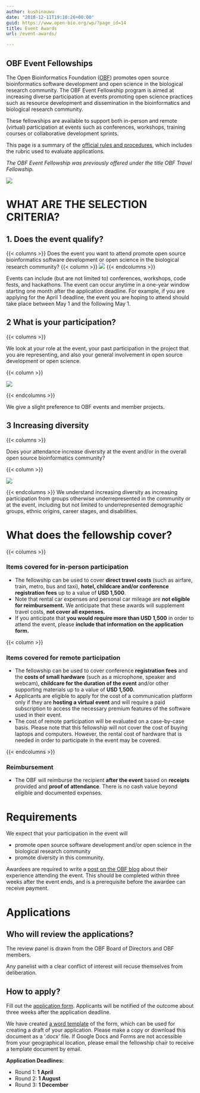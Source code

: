 ```yaml
---
author: kushinauwu
date: "2018-12-11T19:10:26+00:00"
guid: https://www.open-bio.org/wp/?page_id=14
title: Event Awards
url: /event-awards/

---
```

## OBF Event Fellowships

The Open Bioinformatics Foundation ([OBF](https://open-bio.org)) promotes open source bioinformatics software development and open science in the biological research community. The OBF Event Fellowship program is aimed at increasing diverse participation at events promoting open science practices such as resource development and dissemination in the bioinformatics and biological research community.

These fellowships are available to support both in-person and remote (virtual) participation at events such as conferences, workshops, training courses or collaborative development sprints.

This page is a summary of the [official rules and procedures](https://github.com/OBF/obf-docs/blob/master/Travel_fellowships.md), which includes the rubric used to evaluate applications.

_The OBF Event Fellowship was previously offered under the title OBF Travel Fellowship._

![](/wp-content/uploads/2019/02/anisha-keshavan-conf-1024x755.jpg)

# WHAT ARE THE SELECTION CRITERIA?

## 1. Does the event qualify?


{{< columns >}}
Does the event you want to attend promote open source bioinformatics software development or open science in the biological research community?
{{< column >}}
![](/wp-content/uploads/2019/01/deadline.png)
{{< endcolumns >}}

Events can include (but are not limited to) conferences, workshops, code fests, and hackathons. The event can occur anytime in a one-year window starting one month after the application deadline. For example, if you are applying for the April 1 deadline, the event you are hoping to attend should take place between May 1 and the following May 1.


## 2 What is your participation?

{{< columns >}}

We look at your role at the event, your past participation in the project that you are representing, and also your general involvement in open source development or open science.

{{< column >}}

![](/wp-content/uploads/2019/01/filter.png)

{{< endcolumns >}}

We give a slight preference to OBF events and member projects.

## 3 Increasing diversity

{{< columns >}}

Does your attendance increase diversity at the event and/or in the overall open source bioinformatics community?

{{< column >}}

![](/wp-content/uploads/2019/01/select-diversity.png)

{{< endcolumns >}}
We understand increasing diversity as increasing participation from groups otherwise underrepresented in the community or at the event, including but not limited to underrepresented demographic groups, ethnic origins, career stages, and disabilities.

# What does the fellowship cover?

{{< columns >}}

### Items covered for in-person participation

- The fellowship can be used to cover **direct travel costs** (such as airfare, train, metro, bus and taxi), **hotel, childcare and/or conference registration fees** up to a value of **USD 1,500**.
- Note that rental car expenses and personal car mileage are **not eligible for reimbursement.** We anticipate that these awards will supplement travel costs, **not cover all expenses.**
- If you anticipate that **you would require more than USD 1,500** in order to attend the event, please **include that information on the application form.**

{{< column >}}

### Items covered for remote participation

- The fellowship can be used to cover conference **registration fees** and the **costs of small hardware** (such as a microphone, speaker and webcam), **childcare for the duration of the event** and/or other supporting materials up to a value of **USD 1,500.**
- Applicants are eligible to apply for the cost of a communication platform only if they are **hosting a virtual event** and will require a paid subscription to access the necessary premium features of the software used in their event.
- The cost of remote participation will be evaluated on a case-by-case
  basis. Please note that this fellowship will not cover the cost of
  buying laptops and computers. However, the rental cost of hardware
  that is needed in order to participate in the event may be covered.

{{< endcolumns >}}

### Reimbursement

- The OBF will reimburse the recipient **after the event** based on **receipts** provided and **proof of attendance**. There is no cash value beyond eligible and documented expenses.

# Requirements

We expect that your participation in the event will

- promote open source software development and/or open science in the biological research community
- promote diversity in this community.

Awardees are required to write a [post on the OBF blog](/category/travel-fellowship/) about their experience attending the event. This should be completed within three weeks after the event ends, and is a prerequisite before the awardee can receive payment.

# Applications

## Who will review the applications?

The review panel is drawn from the OBF Board of Directors and OBF members.

Any panelist with a clear conflict of interest will recuse themselves from deliberation.

## How to apply?

Fill out the [application form](https://forms.gle/L96UvgCGMDgye7su9). Applicants will be notified of the outcome about three weeks after the application deadline.

We have created [a word template](https://docs.google.com/document/d/11Uiw3pVWHPhv-5_Zbnkd9EqS2J3dXWm_xqt3n6V2m4Y/edit?usp=sharing) of the form, which can be used for creating a draft of your application. Please make a copy or download this document as a ‘.docx’ file. If Google Docs and Forms are not accessible from your geographical location, please email the fellowship chair to receive a template document by email.

**Application Deadlines:**

- Round 1: **1 April**
- Round 2: **1 August**
- Round 3: **1 December**
